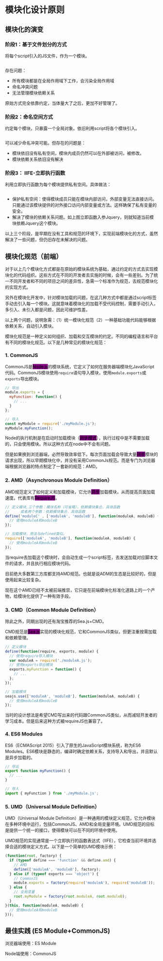 # 模块化设计原则

## 模块化的演变

### 阶段1：基于文件划分的方式

将每个script引入的JS文件，作为一个模块。

<figure><img src="../../../.gitbook/assets/截屏2024-09-23 21.59.23.png" alt=""><figcaption></figcaption></figure>

存在问题：

* 所有模块都是在全局作用域下工作，会污染全局作用域
* 命名冲突问题
* 无法管理模块依赖关系

原始方式完全依靠约定，当体量大了之后，更加不好管理了。

### 阶段2：命名空间方式

约定每个模块，只暴露一个全局对象。依旧利用script将各个模块引入。

<figure><img src="../../../.gitbook/assets/截屏2024-09-23 22.04.39.png" alt=""><figcaption></figcaption></figure>

可以减少命名冲突可能。但存在的问题是：

* 模块依旧没有私有空间，模块内成员仍然可以在外部被访问，被修改。
* 模块依赖关系依旧没有解决

### 阶段3： IIFE-立即执行函数

利用立即执行函数为每个模块提供私有空间。具体做法：

<figure><img src="../../../.gitbook/assets/截屏2024-09-23 22.14.14.png" alt=""><figcaption></figcaption></figure>

* 保护私有空间：使得模块成员只能在模块内部访问，外部变量无法直接访问。只能通过该模块提供的对外接口访问内部变量或方法。这样确保了私有变量的安全。
* 解决了模块的依赖关系问题。如上图立即函数入参Jquery，则就知道当前模块依赖Jquery这个模块。

以上三个阶段，是早期在没有工具和规范的环境下，实现前端模块化的方式，虽然解决了一些问题，但仍旧存在未解决的问题。

## 模块化规范（前端）

对于以上几个模块化方式都是在原始的模块系统为基础，通过约定的方式去实现模块化的代码组织。这些方式在不同的开发者去实施的时候，会有一些差别。为了统一不同开发者和不同的项目之间的差异性，急需一个标准作为规范，去规范模块化的实现方式。

另外在模块化开发中，针对模块加载的问题，在这几种方式中都是通过script标签手动去引入每一个模块。这就意味着模块化的加载不受代码控制，需要手动引入，多引入、未引入都是问题，因此可维护性差。

以上两个问题，说明急需：（1）统一模块化规范（2）一种基础功能代码能够根据依赖关系，自动引入模块。

模块化规范是一种定义如何组织、加载和交互模块的约定。不同的编程语言和平台有不同的模块化规范。以下是几种常见的模块化规范：

### 1. CommonJS

CommonJS是<mark style="background-color:purple;">Node.js</mark>的模块系统，它定义了如何在服务器端模块化JavaScript代码。CommonJS模块使用`require`语句导入模块，使用`module.exports`或`exports`导出模块。

```javascript
// 导出
module.exports = {
  myFunction: function() {
    // ...
  }
};

// 导入
const myModule = require('./myModule.js');
myModule.myFunction();
```

Node的执行机制是在启动时加载模块（<mark style="background-color:purple;">同步模式</mark>），执行过程中是不需要加载的，只会使用模块。所以这种方式在node中不会有问题。

但是如果换到浏览器端，必然导致效率低下。每次页面加载会导致大量<mark style="background-color:purple;">同步</mark>模块的请求出现，所以早期模块化中，并没有采用CommonJs规范。而是专门为浏览器端根据浏览器的特点制定了一套新的规范：AMD。

### 2. AMD（Asynchronous Module Definition）

AMD规范定义了如何定义和加载模块，它允许<mark style="background-color:purple;">异步</mark>加载模块，从而提高页面加载速度。代表库有<mark style="background-color:purple;">RequireJS</mark>。

```javascript
// 定义模块,三个参数：模块名称（可省略），依赖模块集合，具体函数
//     或者两个参数：依赖模块集合，具体函数
define('moduleC' , ['moduleA', 'moduleB'], function(moduleA, moduleB) {
  // 使用moduleA和moduleB
});

// 加载模块，用法与defined类似。
require(['moduleA', 'moduleB'], function(moduleA, moduleB) {
  // 使用moduleA和moduleB
});
```

当require去加载这个模块时，会自动生成一个script标签，去发送加载对应脚本文件的请求，并且执行相应模块代码。

目前绝大多数第三方库都支持AMD规范。也就是说ADM的生态是比较好的，但是使用起来比较复杂。

现在这个AMD已经不太被前端推崇，它只是在前端模块化标准化道路上的一个产物，给模块化提供了一种有效手段。

### 3. CMD（Common Module Definition）

除此之外，同期出现的还有淘宝推荐的Sea.js+CMD。

CMD规范是<mark style="background-color:purple;">Sea.js</mark>实现的模块化规范，它和CommonJS类似，但更注重按需加载和依赖管理。

```javascript
// 定义模块
define(function(require, exports, module) {
  // 使用require导入模块
  var moduleA = require('./moduleA.js');
  // 使用exports导出模块
  exports.myFunction = function() {
    // ...
  };
});

// 加载模块
seajs.use(['moduleA', 'moduleB'], function(moduleA, moduleB) {
  // 使用moduleA和moduleB
});
```

当时的设计想法是希望CMD写出来的代码跟CommonJS类似，从而减轻开发者的学习成本。但是后来这种方式被requireJS也兼容了。

### 4. ES6 Modules

ES6（ECMAScript 2015）引入了原生的JavaScript模块系统，称为ES6 Modules。ES6模块是静态的，编译时确定依赖关系，支持导入和导出，并且默认是异步加载的。

```javascript
// 导出
export function myFunction() {
  // ...
}

// 导入
import { myFunction } from './myModule.js';
```

### 5. UMD（Universal Module Definition）

UMD（Universal Module Definition）是一种通用的模块定义规范，它允许模块在多种环境中运行，包括CommonJS、AMD和全局变量环境。UMD规范的目标是提供一个统一的接口，使得模块可以在不同的环境中使用。

UMD规范的实现通常是一个立即执行的函数表达式（IIFE），它检查当前环境并选择合适的模块定义方式。以下是一个简单的UMD模块示例：

```javascript
(function(root, factory) {
  if (typeof define === 'function' && define.amd) {
    // AMD
    define(['moduleA', 'moduleB'], factory);
  } else if (typeof exports === 'object') {
    // CommonJS
    module.exports = factory(require('moduleA'), require('moduleB'));
  } else {
    // 全局变量
    root.myModule = factory(root.moduleA, root.moduleB);
  }
}(this, function(moduleA, moduleB) {
  // 使用moduleA和moduleB
}));
```

## 最佳实践 (ES Module+CommonJS)

浏览器端使用：ES Module

Node端使用：CommonJS

<figure><img src="../../../.gitbook/assets/截屏2024-09-23 22.49.54.png" alt=""><figcaption></figcaption></figure>
